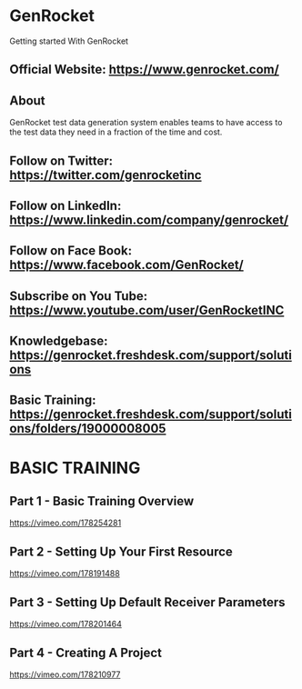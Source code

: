 # GenRocket
Getting started With GenRocket

## Official Website: https://www.genrocket.com/

## About
 GenRocket test data generation system enables teams to have access to the test data they need in a fraction of the time and cost. 
 ## Follow on Twitter: https://twitter.com/genrocketinc
 ##  Follow on LinkedIn: https://www.linkedin.com/company/genrocket/
 ##  Follow on Face Book: https://www.facebook.com/GenRocket/
 ##  Subscribe on You Tube: https://www.youtube.com/user/GenRocketINC
 
 ## Knowledgebase: https://genrocket.freshdesk.com/support/solutions
 
## Basic Training: https://genrocket.freshdesk.com/support/solutions/folders/19000008005

# BASIC TRAINING

## Part 1 - Basic Training Overview
https://vimeo.com/178254281

## Part 2 - Setting Up Your First Resource
https://vimeo.com/178191488

## Part 3 - Setting Up Default Receiver Parameters
https://vimeo.com/178201464

## Part 4 - Creating A Project
https://vimeo.com/178210977






 
